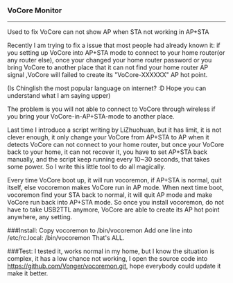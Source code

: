 ### VoCore Monitor
---
Used to fix VoCore can not show AP when STA not working in AP+STA


  Recently I am trying to fix a issue that most people had already known it: if you setting up VoCore into AP+STA mode to connect to your home router(or any router else), once your changed your home router password or you bring VoCore to another place that it can not find your home router AP signal ,VoCore will failed to create its "VoCore-XXXXXX" AP hot point. 
  
(Is Chinglish the most popular language on internet? :D Hope you can understand what I am saying upper)
  
  The problem is you will not able to connect to VoCore through wireless if you bring your VoCore-in-AP+STA-mode to another place.

  Last time I introduce a script writing by LiZhuohuan, but it has limit, it is not clever enough, it only change your VoCore from AP+STA to AP when it detects VoCore can not connect to your home router, but once your VoCore back to your home, it can not recover it, you have to set AP+STA back manually, and the script keep running every 10~30 seconds, that takes some power. So I write this little tool to do all magically. 
  
  Every time VoCore boot up, it will run vocoremon, if AP+STA is normal, quit itself, else vocoremon makes VoCore run in AP mode. When next time boot, vocoremon find your STA back to normal, it will quit AP mode and make VoCore run back into AP+STA mode.
  So once you install vocoremon, do not have to take USB2TTL anymore, VoCore are able to create its AP hot point anywhere, any setting.

###Install:
  Copy vocoremon to /bin/vocoremon
  Add one line into /etc/rc.local: /bin/vocoremon
  That's ALL.


###Test:
  I tested it, works normal in my home, but I know the situation is complex, it has a low chance not working, I open the source code into https://github.com/Vonger/vocoremon.git, hope everybody could update it make it better.  
  

